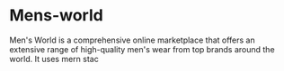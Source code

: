 # Mens-world
Men's World is a comprehensive online marketplace that offers an extensive range of high-quality men's wear from top brands around the world. It uses mern stac
